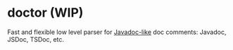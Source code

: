 # doctor (WIP)
Fast and flexible low level parser for [Javadoc-like](https://www.oracle.com/technical-resources/articles/java/javadoc-tool.html#format) doc comments: Javadoc, JSDoc, TSDoc, etc.
